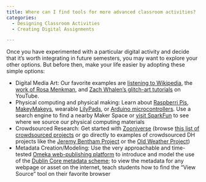 ```yaml
---
title: Where can I find tools for more advanced classroom activities?
categories:
  - Designing Classroom Activities
  - Creating Digital Assignments

---
```

Once you have experimented with a particular digital activity and decide that it’s worth integrating in future semesters, you may want to explore your other options. But before then, make your life easier by adopting these simple options:

*   Digital Media Art: Our favorite examples are [listening to Wikipedia](https://www.google.com/url?q=http://listen.hatnote.com/&sa=D&source=editors&ust=1649984699402587&usg=AOvVaw24kMDWHWBoEYsZrr4KmSii), the [work of Rosa Menkman](https://www.google.com/url?q=https://beyondresolution.info/&sa=D&source=editors&ust=1649984699402745&usg=AOvVaw3lkN4Khqwam9ebWmSt8m-O), and [Zach Whalen’s glitch-art tutorials](https://www.google.com/url?q=https://www.youtube.com/zachwhalen&sa=D&source=editors&ust=1649984699402973&usg=AOvVaw2LUfcq-yrtTxP5MBR4a6yg) on YouTube.
*   Physical computing and physical making: Learn about [Raspberri Pis](https://www.google.com/url?q=https://www.raspberrypi.org/&sa=D&source=editors&ust=1649984699403246&usg=AOvVaw00eCRrDReltmiQ0-GT2Lct), [MakeyMakeys](https://www.google.com/url?q=https://makeymakey.com/&sa=D&source=editors&ust=1649984699403383&usg=AOvVaw2WPXahLe8jon-pNjXiZkEI), wearable [LilyPads](https://www.google.com/url?q=https://docs.arduino.cc/retired/boards/lilypad-arduino-main-board&sa=D&source=editors&ust=1649984699403540&usg=AOvVaw03OIA9_CWLoA-XDEVsth8M), or [Arduino microcontrollers](https://www.google.com/url?q=https://www.arduino.cc/&sa=D&source=editors&ust=1649984699403668&usg=AOvVaw3e9XuQZE4P69wVX1zFWBrg). Use a search engine to find a nearby Maker Space or [visit SparkFun](https://www.google.com/url?q=https://www.sparkfun.com/&sa=D&source=editors&ust=1649984699403794&usg=AOvVaw24imh7FrbJjKLirJq7iYTI) to see where we source our physical computing materials
*   Crowdsourced Research: Get started with [Zooniverse](https://www.google.com/url?q=https://www.zooniverse.org/&sa=D&source=editors&ust=1649984699404060&usg=AOvVaw3mM6V-w3TTruSdr3X_trVL) (browse [this list of crowdsourced projects](https://www.google.com/url?q=https://en.wikipedia.org/wiki/List_of_crowdsourcing_projects&sa=D&source=editors&ust=1649984699404220&usg=AOvVaw3skrg1uGqLdu2b5jRs8kUU) or go directly to examples of crowdsourced DH projects like the [Jeremy Bentham Project](https://www.google.com/url?q=https://www.ucl.ac.uk/bentham-project/&sa=D&source=editors&ust=1649984699404370&usg=AOvVaw18Juh3o2IpAxD29XoUvE5H) or the [Old Weather Project](https://www.google.com/url?q=https://www.oldweather.org/&sa=D&source=editors&ust=1649984699404503&usg=AOvVaw0fLE_pbQk2eCKvOUkyNpV4))
*   Metadata Creation/Modeling: Use the very approachable and time-tested [Omeka web-publishing platform](https://www.google.com/url?q=https://omeka.org/&sa=D&source=editors&ust=1649984699404741&usg=AOvVaw2MtgEnYzc3h1mgYzVsPWRv) to introduce and model the use of the [Dublin Core metadata scheme](https://www.google.com/url?q=https://dublincore.org/&sa=D&source=editors&ust=1649984699404869&usg=AOvVaw0vDE1Ez6Rhf8Za9LE7MQYZ); to view the metadata for any webpage or asset on the internet, teach students how to find the “View Source” tool on their favorite browser